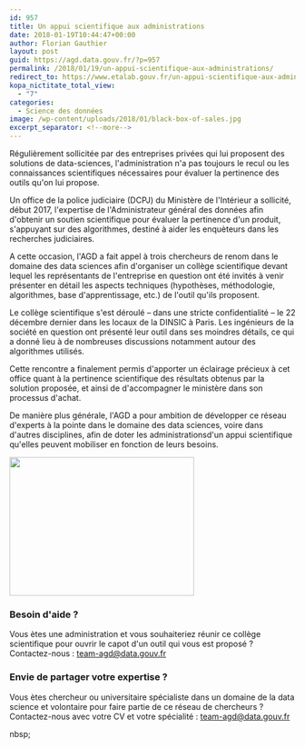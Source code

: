 ```yaml
---
id: 957
title: Un appui scientifique aux administrations
date: 2018-01-19T10:44:47+00:00
author: Florian Gauthier
layout: post
guid: https://agd.data.gouv.fr/?p=957
permalink: /2018/01/19/un-appui-scientifique-aux-administrations/
redirect_to: https://www.etalab.gouv.fr/un-appui-scientifique-aux-administrations
kopa_nictitate_total_view:
  - "7"
categories:
  - Science des données
image: /wp-content/uploads/2018/01/black-box-of-sales.jpg
excerpt_separator: <!--more-->
---
```


Régulièrement sollicitée par des entreprises privées qui lui proposent des solutions de data-sciences, l'administration n'a pas toujours le recul ou les connaissances scientifiques nécessaires pour évaluer la pertinence des outils qu'on lui propose.

<!--more-->

Un office de la police judiciaire (DCPJ) du Ministère de l'Intérieur a sollicité, début 2017, l'expertise de l'Administrateur général des données afin d'obtenir un soutien scientifique pour évaluer la pertinence d'un produit, s'appuyant sur des algorithmes, destiné à aider les enquèteurs dans les recherches judiciaires.

A cette occasion, l'AGD a fait appel à trois chercheurs de renom dans le domaine des data sciences afin d'organiser un collège scientifique devant lequel les représentants de l'entreprise en question ont été invités à venir présenter en détail les aspects techniques (hypothèses, méthodologie, algorithmes, base d'apprentissage, etc.) de l'outil qu'ils proposent.

Le collège scientifique s'est déroulé &#8211; dans une stricte confidentialité &#8211; le 22 décembre dernier dans les locaux de la DINSIC à Paris. Les ingénieurs de la société en question ont présenté leur outil dans ses moindres détails, ce qui a donné lieu à de nombreuses discussions notamment autour des algorithmes utilisés.

Cette rencontre a finalement permis d'apporter un éclairage précieux à cet office quant à la pertinence scientifique des résultats obtenus par la solution proposée, et ainsi de d'accompagner le ministère dans son processus d'achat.

De manière plus générale, l'AGD a pour ambition de développer ce réseau d'experts à la pointe dans le domaine des data sciences, voire dans d'autres disciplines, afin de doter les administrationsd'un appui scientifique qu'elles peuvent mobiliser en fonction de leurs besoins.

[<img class=" wp-image-1012 alignleft" src="https://agd.data.gouv.fr/wp-content/uploads/2018/01/black-box-of-sales.jpg" alt="" width="325" height="244" srcset="https://agd.data.gouv.fr/wp-content/uploads/2018/01/black-box-of-sales.jpg 425w, https://agd.data.gouv.fr/wp-content/uploads/2018/01/black-box-of-sales-300x226.jpg 300w" sizes="(max-width: 325px) 100vw, 325px" />](https://agd.data.gouv.fr/wp-content/uploads/2018/01/black-box-of-sales.jpg)

### Besoin d'aide ?

Vous ètes une administration et vous souhaiteriez réunir ce collège scientifique pour ouvrir le capot d'un outil qui vous est proposé ? Contactez-nous : <team-agd@data.gouv.fr>

### Envie de partager votre expertise ?

Vous ètes chercheur ou universitaire spécialiste dans un domaine de la data science et volontaire pour faire partie de ce réseau de chercheurs ? Contactez-nous avec votre CV et votre spécialité : <team-agd@data.gouv.fr>

nbsp;
